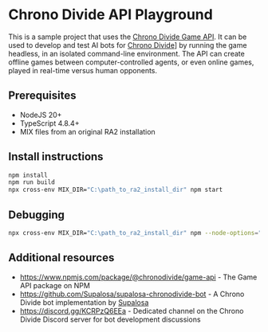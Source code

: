 # Chrono Divide API Playground

This is a sample project that uses the [Chrono Divide Game API](https://www.npmjs.com/package/@chronodivide/game-api). It can be used to develop and test AI bots for [Chrono Divide](https://chronodivide.com)] by running the game headless, in an isolated command-line environment. The API can create offline games between computer-controlled agents, or even online games, played in real-time versus human opponents.

## Prerequisites

* NodeJS 20+
* TypeScript 4.8.4+
* MIX files from an original RA2 installation

## Install instructions

```sh
npm install
npm run build
npx cross-env MIX_DIR="C:\path_to_ra2_install_dir" npm start
```

## Debugging

```sh
npx cross-env MIX_DIR="C:\path_to_ra2_install_dir" npm --node-options="${NODE_OPTIONS} --inspect" start
```

## Additional resources

* https://www.npmjs.com/package/@chronodivide/game-api - The Game API package on NPM
* https://github.com/Supalosa/supalosa-chronodivide-bot - A Chrono Divide bot implementation by [Supalosa](https://github.com/Supalosa/)
* https://discord.gg/KCRPzQ6EEa - Dedicated channel on the Chrono Divide Discord server for bot development discussions
